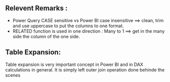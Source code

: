 ## Relevent Remarks :
- Power Query CASE sensitive vs Power BI case insensitive ==> clean, trim and use uppercase to put the columns to one format.
- RELATED function is used in one direction : Many to 1 ==> get in the many side the column of the one side.

## Table Expansion:  

Table expansion is very important concept in Power BI and in DAX calculations in general. It is simply left outer join operation done behinde the scenes 
